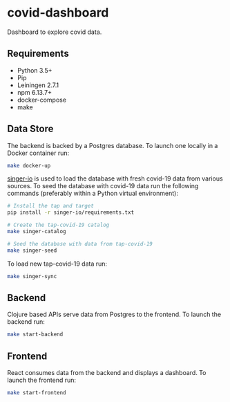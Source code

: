 # covid-dashboard

Dashboard to explore covid data.

## Requirements
- Python 3.5+
- Pip
- Leiningen 2.7.1
- npm 6.13.7+
- docker-compose
- make

## Data Store
The backend is backed by a Postgres database. To launch one locally in a Docker container run:
```bash
make docker-up
```

[singer-io](https://www.singer.io/) is used to load the database with fresh covid-19 data from various sources.
To seed the database with covid-19 data run the following commands (preferably within a Python virtual environment):
```bash
# Install the tap and target
pip install -r singer-io/requirements.txt

# Create the tap-covid-19 catalog
make singer-catalog

# Seed the database with data from tap-covid-19
make singer-seed
```

To load new tap-covid-19 data run:
```bash
make singer-sync
```

## Backend
Clojure based APIs serve data from Postgres to the frontend. To launch the backend run:
```bash
make start-backend
```

## Frontend
React consumes data from the backend and displays a dashboard. To launch the frontend run:
```bash
make start-frontend
```
